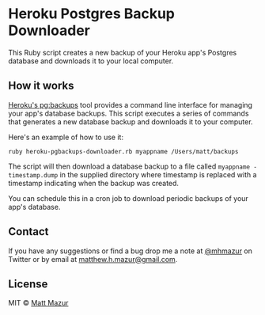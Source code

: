# Heroku Postgres Backup Downloader

This Ruby script creates a new backup of your Heroku app's Postgres database and downloads it to your local computer.

## How it works

[Heroku's pg:backups](https://devcenter.heroku.com/articles/heroku-postgres-backups) tool provides a command line interface for managing your app's database backups. This script executes a series of commands that generates a new database backup and downloads it to your computer.

Here's an example of how to use it:

```ruby heroku-pgbackups-downloader.rb myappname /Users/matt/backups```

 The script will then download a database backup to a file called `myappname - timestamp.dump` in the supplied directory where timestamp is replaced with a timestamp indicating when the backup was created.

 You can schedule this in a cron job to download periodic backups of your app's database.

## Contact

If you have any suggestions or find a bug drop me a note at [@mhmazur](https://twitter.com/mhmazur) on Twitter or by email at matthew.h.mazur@gmail.com.

## License

MIT © [Matt Mazur](http://mattmazur.com)
